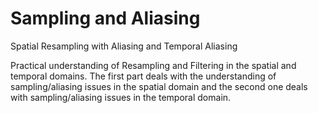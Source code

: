 # Sampling and Aliasing
Spatial Resampling with Aliasing and Temporal Aliasing

Practical understanding of Resampling and Filtering in the spatial and temporal domains. The first part deals with the understanding of sampling/aliasing issues in the spatial domain and the second one deals with sampling/aliasing issues in the temporal domain.
